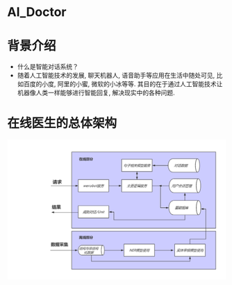# AI_Doctor
# 背景介绍
* 什么是智能对话系统？
* 随着人工智能技术的发展, 聊天机器人, 语音助手等应用在生活中随处可见, 比如百度的小度, 阿里的小蜜, 微软的小冰等等. 其目的在于通过人工智能技术让机器像人类一样能够进行智能回复, 解决现实中的各种问题.

# 在线医生的总体架构
 
 ![](plt/doctorAI.png)
